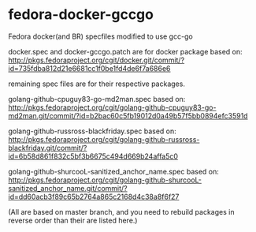 # fedora-docker-gccgo
Fedora docker(and BR) specfiles modified to use gcc-go

docker.spec and docker-gccgo.patch are for docker package 
based on:
http://pkgs.fedoraproject.org/cgit/docker.git/commit/?id=735fdba812d21e6681cc1f0be1fd4de6f7a686e6

remaining spec files are for their respective packages.

golang-github-cpuguy83-go-md2man.spec
based on:
http://pkgs.fedoraproject.org/cgit/golang-github-cpuguy83-go-md2man.git/commit/?id=b2bac60c5fb19012d0a49b57f5bb0894efc3591d

golang-github-russross-blackfriday.spec
based on:
http://pkgs.fedoraproject.org/cgit/golang-github-russross-blackfriday.git/commit/?id=6b58d861f832c5bf3b6675c494d669b24affa5c0

golang-github-shurcooL-sanitized_anchor_name.spec
based on:
http://pkgs.fedoraproject.org/cgit/golang-github-shurcooL-sanitized_anchor_name.git/commit/?id=dd60acb3f89c65b2764a865c2168d4c38a8f6f27


(All are based on master branch, and you need to rebuild packages in reverse order than their are listed here.)
